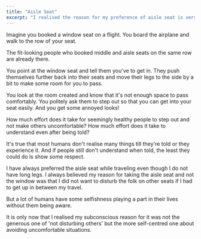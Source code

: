 ```yaml
---
title: "Aisle Seat"
excerpt: "I realised the reason for my preference of aisle seat is very different from what I initially thought it was"
---
```

Imagine you booked a window seat on a flight. You board the airplane and walk to the row of your seat.

The fit-looking people who booked middle and aisle seats on the same row are already there.

You point at the window seat and tell them you've to get in. They push themselves further back into their seats and move
their legs to the side by a bit to make some room for you to pass.

You look at the room created and know that it's not enough space to pass comfortably. You politely ask them to step out
so that you can get into your seat easily. And you get some annoyed looks!

How much effort does it take for seemingly healthy people to step out and not make others uncomfortable? How much effort
does it take to understand even after being told?

It's true that most humans don't realise many things till they're told or they experience it. And if people still don't
understand when told, the least they could do is show some respect.

I have always preferred the aisle seat while traveling even though I do not have long legs. I always believed my reason
for taking the aisle seat and not the window was that I did not want to disturb the folk on other seats if I had to get
up in between my travel.

But a lot of humans have some selfishness playing a part in their lives without them being aware.

It is only now that I realised my subconscious reason for it was not the generous one of 'not disturbing others' but the
more self-centred one about avoiding uncomfortable situations.
    